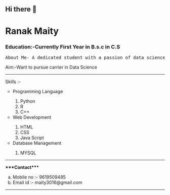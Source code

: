 ## Hi there 👋

<!--
**Ranak5/Ranak5** is a ✨ _special_ ✨ repository because its `README.md` (this file) appears on your GitHub profile.

Here are some ideas to get you started:

- 🔭 I’m currently working on ...
- 🌱 I’m currently learning ...
- 👯 I’m looking to collaborate on ...
- 🤔 I’m looking for help with ...
- 💬 Ask me about ...
- 📫 How to reach me: ...
- 😄 Pronouns: ...
- ⚡ Fun fact: ...
-->

<html>
  <head>
   </head>
  <body>
    <H1>Ranak Maity</H1>
    <h3>Education:-Currently First Year in B.s.c in C.S</h3>
    <pre>About Me- A dedicated student with a passion of data science , actively building skills in Python , MYSQL,etc.</pre>
    <span>Aim:-Want to pursue carrier in Data Science </span><br>
    <hr>
    <Span> Skills :- </Span>
      <ul type="circle">
        <li>Programming Language</li>
        <ol type="1">
          <li>Python</li>
          <li>R</li>
          <li>C++</li>
        </ol>  
        <li>Web Development</li>
        <ol type="1">
          <li>HTML</li>
          <li>CSS</li>
          <li>Java Script</li>
        </ol>
        <li>Database Management</li>
          <ol type="1">
            <li>MYSQL</li>
          </ol>
      </ul>
    <hr>
    <b>***Contact*** </b><br>
    <ol type="a">
      <li><footer>Mobile no :- 9619509485 </footer></li>
      <li><footer>Email id :- maity3016@gmail.com </footer></li>
    </ol>
    <hr>
        
          
  </body>
</html>
